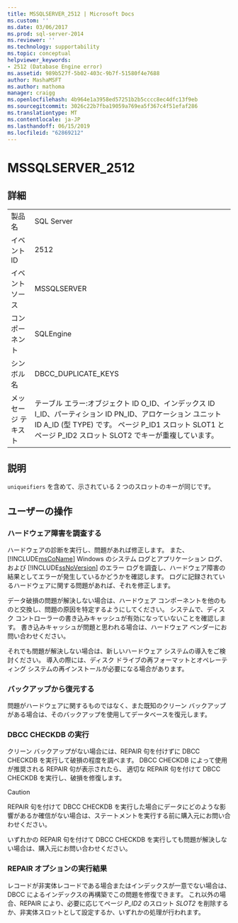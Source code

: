 ```yaml
---
title: MSSQLSERVER_2512 | Microsoft Docs
ms.custom: ''
ms.date: 03/06/2017
ms.prod: sql-server-2014
ms.reviewer: ''
ms.technology: supportability
ms.topic: conceptual
helpviewer_keywords:
- 2512 (Database Engine error)
ms.assetid: 989b527f-5b02-403c-9b7f-51580f4e7688
author: MashaMSFT
ms.author: mathoma
manager: craigg
ms.openlocfilehash: 4b964e1a3958ed57251b2b5cccc8ec4dfc13f9eb
ms.sourcegitcommit: 3026c22b7fba19059a769ea5f367c4f51efaf286
ms.translationtype: MT
ms.contentlocale: ja-JP
ms.lasthandoff: 06/15/2019
ms.locfileid: "62869212"
---
```

# <a name="mssqlserver2512"></a>MSSQLSERVER_2512
    
## <a name="details"></a>詳細  
  
|||  
|-|-|  
|製品名|SQL Server|  
|イベント ID|2512|  
|イベント ソース|MSSQLSERVER|  
|コンポーネント|SQLEngine|  
|シンボル名|DBCC_DUPLICATE_KEYS|  
|メッセージ テキスト|テーブル エラー:オブジェクト ID O_ID、インデックス ID I_ID、パーティション ID PN_ID、アロケーション ユニット ID A_ID (型 TYPE) です。 ページ P_ID1 スロット SLOT1 とページ P_ID2 スロット SLOT2 でキーが重複しています。|  
  
## <a name="explanation"></a>説明  
 `uniqueifiers` を含めて、示されている 2 つのスロットのキーが同じです。  
  
## <a name="user-action"></a>ユーザーの操作  
  
### <a name="look-for-hardware-failure"></a>ハードウェア障害を調査する  
 ハードウェアの診断を実行し、問題があれば修正します。 また、[!INCLUDE[msCoName](../../includes/msconame-md.md)] Windows のシステム ログとアプリケーション ログ、および [!INCLUDE[ssNoVersion](../../includes/ssnoversion-md.md)] のエラー ログを調査し、ハードウェア障害の結果としてエラーが発生しているかどうかを確認します。 ログに記録されているハードウェアに関する問題があれば、それを修正します。  
  
 データ破損の問題が解決しない場合は、ハードウェア コンポーネントを他のものと交換し、問題の原因を特定するようにしてください。 システムで、ディスク コントローラーの書き込みキャッシュが有効になっていないことを確認します。 書き込みキャッシュが問題と思われる場合は、ハードウェア ベンダーにお問い合わせください。  
  
 それでも問題が解決しない場合は、新しいハードウェア システムの導入をご検討ください。 導入の際には、ディスク ドライブの再フォーマットとオペレーティング システムの再インストールが必要になる場合があります。  
  
### <a name="restore-from-backup"></a>バックアップから復元する  
 問題がハードウェアに関するものではなく、また既知のクリーン バックアップがある場合は、そのバックアップを使用してデータベースを復元します。  
  
### <a name="run-dbcc-checkdb"></a>DBCC CHECKDB の実行  
 クリーン バックアップがない場合には、REPAIR 句を付けずに DBCC CHECKDB を実行して破損の程度を調べます。 DBCC CHECKDB によって使用が推奨される REPAIR 句が表示されたら、 適切な REPAIR 句を付けて DBCC CHECKDB を実行し、破損を修復します。  
  
> [!CAUTION]  
>  REPAIR 句を付けて DBCC CHECKDB を実行した場合にデータにどのような影響があるか確信がない場合は、ステートメントを実行する前に購入元にお問い合わせください。  
  
 いずれかの REPAIR 句を付けて DBCC CHECKDB を実行しても問題が解決しない場合は、購入元にお問い合わせください。  
  
### <a name="results-of-running-repair-options"></a>REPAIR オプションの実行結果  
 レコードが非実体レコードである場合またはインデックスが一意でない場合は、DBCC によるインデックスの再構築でこの問題を修復できます。 これ以外の場合、REPAIR により、必要に応じてページ *P_ID2* のスロット *SLOT2* を削除するか、非実体スロットとして設定するか、いずれかの処理が行われます。  
  
  
